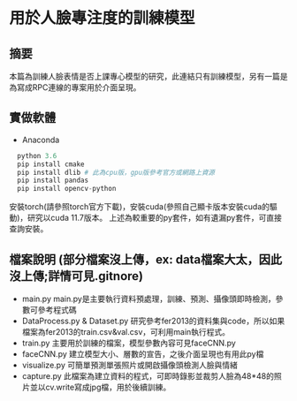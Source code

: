 # 用於人臉專注度的訓練模型
## 摘要
  本篇為訓練人臉表情是否上課專心模型的研究，此連結只有訓練模型，另有一篇是為寫成RPC連線的專案用於介面呈現。
## 實做軟體
  * Anaconda
  ```Python
    python 3.6
    pip install cmake
    pip install dlib # 此為cpu版，gpu版參考官方或網路上資源
    pip install pandas
    pip install opencv-python
  ```
  安裝torch(請參照torch官方下載)，安裝cuda(參照自己顯卡版本安裝cuda的驅動)，研究以cuda 11.7版本。
  上述為較重要的py套件，如有遺漏py套件，可直接查詢安裝。
## 檔案說明 (部分檔案沒上傳，ex: data檔案大太，因此沒上傳;詳情可見.gitnore)
  * main.py 
    main.py是主要執行資料預處理，訓練、預測、攝像頭即時檢測，參數可參考程式碼
  * DataProcess.py & Dataset.py
    研究參考fer2013的資料集與code，所以如果檔案為fer2013的train.csv&val.csv，可利用main執行程式。
  * train.py
    主要用於訓練的檔案，模型參數內容可見faceCNN.py
  * faceCNN.py
    建立模型大小、層數的宣告，之後介面呈現也有用此py檔
  * visualize.py
    可簡單預測單張照片或開啟攝像頭檢測人臉與情緒
  * capture.py
    此檔案為建立資料的程式，可即時錄影並裁剪人臉為48*48的照片並以cv.write寫成jpg檔，用於後續訓練。
